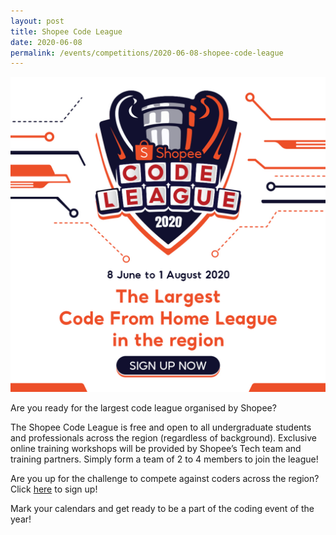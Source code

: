 ```yaml
---
layout: post
title: Shopee Code League
date: 2020-06-08
permalink: /events/competitions/2020-06-08-shopee-code-league
---
```


<a href="https://careers.shopee.sg/codeleague/" target="_blank">![overview image](/images/events/competitions/shopee.jpg)</a>

Are you ready for the largest code league organised by Shopee?


The Shopee Code League is free and open to all undergraduate students and professionals across the region (regardless of background). Exclusive online training workshops will be provided by Shopee’s Tech team and training partners. Simply form a team of 2 to 4 members to join the league!


Are you up for the challenge to compete against coders across the region? Click <a href="https://careers.shopee.sg/codeleague/" target="_blank">here</a> to sign up!

Mark your calendars and get ready to be a part of the coding event of the year!
